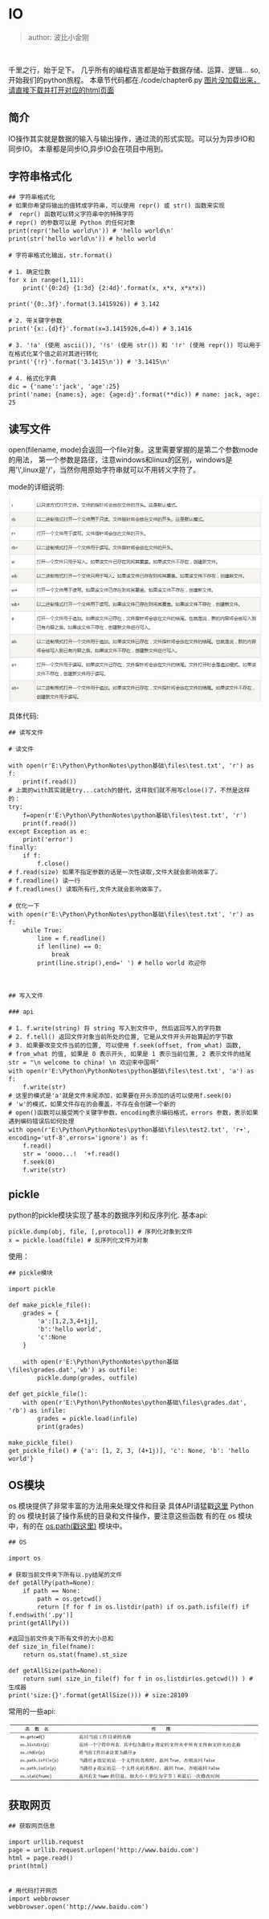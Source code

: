 # IO
>author: 波比小金刚

<br/>

千里之行，始于足下。
几乎所有的编程语言都是始于数据存储、运算、逻辑...
so, 开始我们的python旅程。
本章节代码都在./code/chapter6.py
<a href="#">图片没加载出来，请直接下载并打开对应的html页面</a>

## 简介 

IO操作其实就是数据的输入与输出操作，通过流的形式实现。可以分为异步IO和同步IO。
本章都是同步IO,异步IO会在项目中用到。

## 字符串格式化

```
## 字符串格式化
# 如果你希望将输出的值转成字符串，可以使用 repr() 或 str() 函数来实现
#  repr() 函数可以转义字符串中的特殊字符
# repr() 的参数可以是 Python 的任何对象
print(repr('hello world\n')) # 'hello world\n'
print(str('hello world\n')) # hello world

# 字符串格式化输出，str.format()

# 1. 确定位数
for x in range(1,11):
    print('{0:2d} {1:3d} {2:4d}'.format(x, x*x, x*x*x))

print('{0:.3f}'.format(3.1415926)) # 3.142

# 2. 带关键字参数
print('{x:.{d}f}'.format(x=3.1415926,d=4)) # 3.1416

# 3. '!a' (使用 ascii()), '!s' (使用 str()) 和 '!r' (使用 repr()) 可以用于在格式化某个值之前对其进行转化
print('{!r}'.format('3.1415\n')) # '3.1415\n'

# 4. 格式化字典
dic = {'name':'jack', 'age':25}
print('name: {name:s}, age: {age:d}'.format(**dic)) # name: jack, age: 25
```

## 读写文件

open(filename, mode)会返回一个file对象。这里需要掌握的是第二个参数mode的用法， 第一个参数是路径，注意windows和linux的区别，windows是用'\\',linux是'/'，当然你用原始字符串就可以不用转义字符了。

mode的详细说明:

<img src='../img/catch.jpg'/>


具体代码:

```
## 读写文件

# 读文件

with open(r'E:\Python\PythonNotes\python基础\files\test.txt', 'r') as f:
    print(f.read())
# 上面的with其实就是try...catch的替代，这样我们就不用写close()了，不然是这样的：
try:
    f=open(r'E:\Python\PythonNotes\python基础\files\test.txt', 'r')
    print(f.read())
except Exception as e:
    print('error')
finally:
    if f:
        f.close()
# f.read(size) 如果不指定参数的话是一次性读取,文件大就会影响效率了。
# f.readline() 读一行
# f.readlines() 读取所有行,文件大就会影响效率了。

# 优化一下
with open(r'E:\Python\PythonNotes\python基础\files\test.txt', 'r') as f:
    while True:
        line = f.readline()
        if len(line) == 0:
            break
        print(line.strip(),end=' ') # hello world 欢迎你



## 写入文件

### api

# 1. f.write(string) 将 string 写入到文件中, 然后返回写入的字符数
# 2. f.tell() 返回文件对象当前所处的位置, 它是从文件开头开始算起的字节数
# 3. 如果要改变文件当前的位置, 可以使用 f.seek(offset, from_what) 函数,
# from_what 的值, 如果是 0 表示开头, 如果是 1 表示当前位置, 2 表示文件的结尾
str = "\n welcome to china! \n 欢迎来中国啊"
with open(r'E:\Python\PythonNotes\python基础\files\test.txt', 'a') as f:
    f.write(str)
# 这里的模式是'a'就是文件末尾添加，如果要在开头添加的话可以使用f.seek(0)
# 'w'的模式，如果文件存在的会覆盖，不存在会创建一个新的
# open()函数可以接受两个关键字参数，encoding表示编码格式，errors 参数，表示如果遇到编码错误后如何处理
with open(r'E:\Python\PythonNotes\python基础\files\test2.txt', 'r+', encoding='utf-8',errors='ignore') as f:
    f.read()
    str = 'oooo...!  '+f.read()
    f.seek(0)
    f.write(str)

```

## pickle

python的pickle模块实现了基本的数据序列和反序列化.
基本api:

```
pickle.dump(obj, file, [,protocol]) # 序列化对象到文件
x = pickle.load(file) # 反序列化文件为对象
```

使用：

```
## pickle模块

import pickle

def make_pickle_file():
    grades = {
        'a':[1,2,3,4+1j],
        'b':'hello world',
        'c':None
    }

    with open(r'E:\Python\PythonNotes\python基础\files\grades.dat','wb') as outfile:
        pickle.dump(grades, outfile)

def get_pickle_file():
    with open(r'E:\Python\PythonNotes\python基础\files\grades.dat', 'rb') as infile:
        grades = pickle.load(infile)
        print(grades)

make_pickle_file()
get_pickle_file() # {'a': [1, 2, 3, (4+1j)], 'c': None, 'b': 'hello world'}
```


## OS模块

os 模块提供了非常丰富的方法用来处理文件和目录
具体API请猛戳<a href='http://www.runoob.com/python3/python3-os-file-methods.html'>这里</a>
Python 的 os 模块封装了操作系统的目录和文件操作，要注意这些函数
有的在 os 模块中，有的在 <a href='https://docs.python.org/3/library/os.path.html'>os.path(戳这里)</a> 模块中。
```
## OS

import os

# 获取当前文件夹下所有以.py结尾的文件
def getAllPy(path=None):
    if path == None:
        path = os.getcwd()
        return [f for f in os.listdir(path) if os.path.isfile(f) if f.endswith('.py')]
print(getAllPy())
```


```
#返回当前文件夹下所有文件的大小总和
def size_in_file(fname):
    return os.stat(fname).st_size

def getAllSize(path=None):
    return sum( size_in_file(f) for f in os.listdir(os.getcwd()) ) # 生成器
print('size:{}'.format(getAllSize())) # size:28109
```

常用的一些api:

<img src='../img/os.jpg'/>


## 获取网页

```
## 获取网页信息

import urllib.request
page = urllib.request.urlopen('http://www.baidu.com')
html = page.read()
print(html)


# 用代码打开网页
import webbrowser
webbrowser.open('http://www.baidu.com')
```



